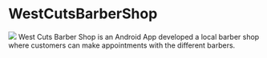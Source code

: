 # WestCutsBarberShop
![](imagenes/westCuts)
West Cuts Barber Shop is an Android App developed a local barber shop where customers can make appointments with the different barbers.

